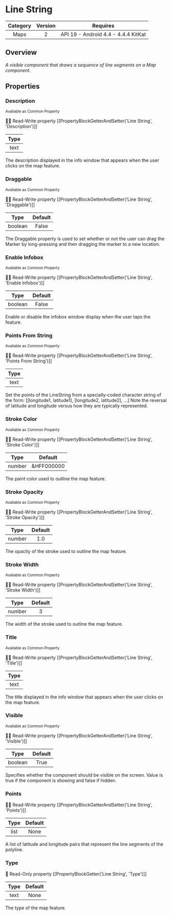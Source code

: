 # Line String

| Category | Version | Requires |
|:--------:|:-------:|:--------:|
|Maps|2|API 19 - Android 4.4 - 4.4.4 KitKat|

## Overview

_A visible component that draws a sequence of line segments on a Map component._

## Properties

### Description

<small>Available as Common Property</small>

:eyes::pencil: Read-Write property
[[PropertyBlockGetterAndSetter('Line String', 'Description')]]

| Type |
|:----:|
|text|

The description displayed in the info window that appears when the user clicks on the map feature.

### Draggable

<small>Available as Common Property</small>

:eyes::pencil: Read-Write property
[[PropertyBlockGetterAndSetter('Line String', 'Draggable')]]

| Type | Default |
|:----:|:-------:|
|boolean|False|

The Draggable property is used to set whether or not the user can drag the Marker by long-pressing and then dragging the marker to a new location.

### Enable Infobox

<small>Available as Common Property</small>

:eyes::pencil: Read-Write property
[[PropertyBlockGetterAndSetter('Line String', 'Enable Infobox')]]

| Type | Default |
|:----:|:-------:|
|boolean|False|

Enable or disable the infobox window display when the user taps the feature.

### Points From String

<small>Available as Common Property</small>

:eyes::pencil: Read-Write property
[[PropertyBlockGetterAndSetter('Line String', 'Points From String')]]

| Type |
|:----:|
|text|

Set the points of the LineString from a specially-coded character string of the form:
 [[longitude1, latitude1], [longitude2, latitude2], ...]
 Note the reversal of latitude and longitude versus how they are typically represented.

### Stroke Color

<small>Available as Common Property</small>

:eyes::pencil: Read-Write property
[[PropertyBlockGetterAndSetter('Line String', 'Stroke Color')]]

| Type | Default |
|:----:|:-------:|
|number|&HFF000000|

The paint color used to outline the map feature.

### Stroke Opacity

<small>Available as Common Property</small>

:eyes::pencil: Read-Write property
[[PropertyBlockGetterAndSetter('Line String', 'Stroke Opacity')]]

| Type | Default |
|:----:|:-------:|
|number|1.0|

The opacity of the stroke used to outline the map feature.

### Stroke Width

<small>Available as Common Property</small>

:eyes::pencil: Read-Write property
[[PropertyBlockGetterAndSetter('Line String', 'Stroke Width')]]

| Type | Default |
|:----:|:-------:|
|number|3|

The width of the stroke used to outline the map feature.

### Title

<small>Available as Common Property</small>

:eyes::pencil: Read-Write property
[[PropertyBlockGetterAndSetter('Line String', 'Title')]]

| Type |
|:----:|
|text|

The title displayed in the info window that appears when the user clicks on the map feature.

### Visible

<small>Available as Common Property</small>

:eyes::pencil: Read-Write property
[[PropertyBlockGetterAndSetter('Line String', 'Visible')]]

| Type | Default |
|:----:|:-------:|
|boolean|True|

Specifies whether the component should be visible on the screen. Value is true if the component is showing and false if hidden.

### Points



:eyes::pencil: Read-Write property
[[PropertyBlockGetterAndSetter('Line String', 'Points')]]

| Type | Default |
|:----:|:-------:|
|list|None|

A list of latitude and longitude pairs that represent the line segments of the polyline.

### Type



:eyes: Read-Only property
[[PropertyBlockGetter('Line String', 'Type')]]

| Type | Default |
|:----:|:-------:|
|text|None|

The type of the map feature.